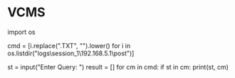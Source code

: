 # VCMS
import os

cmd = [i.replace(".TXT", "").lower() for i in os.listdir("logs\\session_1\\192.168.5.1\\post")]

st = input("Enter Query: ")
result = []
for cm in cmd:
    if st in cm:
        print(st, cm)
